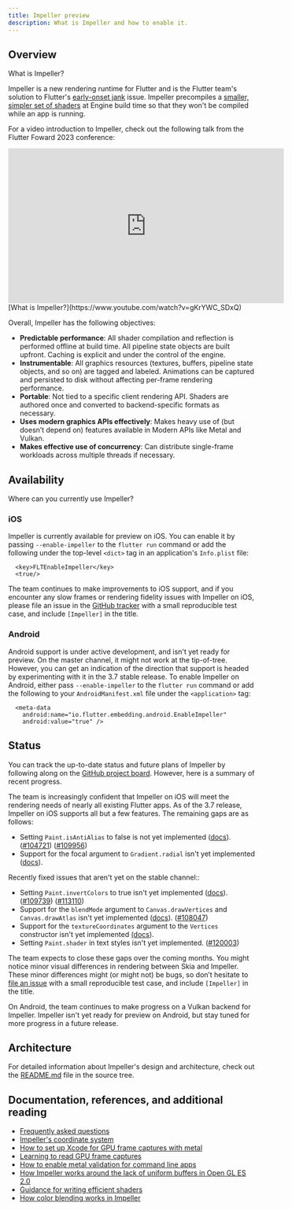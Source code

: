 ```yaml
---
title: Impeller preview
description: What is Impeller and how to enable it.
---
```


## Overview

What is Impeller?

Impeller is a new rendering runtime for Flutter and
is the Flutter team's solution to Flutter's
[early-onset jank][] issue.
Impeller precompiles a [smaller, simpler set of shaders][]
at Engine build time so that
they won't be compiled while an app is running.

[early-onset jank]: {{site.github}}/flutter/flutter/projects/188
[smaller, simpler set of shaders]: {{site.github}}/flutter/flutter/issues/77412

For a video introduction to Impeller, check out the following
talk from the Flutter Foward 2023 conference:

<iframe width="560" height="315" src="https://www.youtube.com/embed/gKrYWC_SDxQ" title="YouTube video player" frameborder="0" allow="accelerometer; autoplay; clipboard-write; encrypted-media; gyroscope; picture-in-picture; web-share" allowfullscreen></iframe>
[What is Impeller?](https://www.youtube.com/watch?v=gKrYWC_SDxQ)

Overall, Impeller has the following objectives:

* **Predictable performance**:
  All shader compilation and reflection is performed
  offline at build time. All pipeline state objects
  are built upfront. Caching is explicit and under
  the control of the engine.
* **Instrumentable**: All graphics resources
  (textures, buffers, pipeline state objects, and so on)
  are tagged and labeled. Animations can be captured
  and persisted to disk without affecting per-frame
  rendering performance.
* **Portable**: Not tied to a specific client rendering API.
  Shaders are authored once and converted to
  backend-specific formats as necessary.
* **Uses modern graphics APIs effectively**:
  Makes heavy use of (but doesn’t depend on)
  features available in Modern APIs like Metal and Vulkan.
* **Makes effective use of concurrency**:
  Can distribute single-frame workloads across
  multiple threads if necessary.

## Availability

Where can you currently use Impeller?

### iOS

Impeller is currently available for preview on iOS.
You can enable it by passing `--enable-impeller`
to the `flutter run` command or add the
following under the top-level `<dict>` tag in an
application's `Info.plist` file:

```
  <key>FLTEnableImpeller</key>
  <true/>
```

The team continues to make improvements to iOS support,
and if you encounter any slow frames or rendering
fidelity issues with Impeller on iOS,
please file an issue in the [GitHub tracker][file-issue]
with a small reproducible test case, and include
`[Impeller]` in the title.

[file-issue]: {{site.github}}/flutter/flutter/issues/new/choose

### Android

Android support is under active development,
and isn't yet ready for preview. On the master channel,
it might not work at the tip-of-tree.
However, you can get an indication of the direction
that support is headed by experimenting with it in the
3.7 stable release. To enable Impeller on Android,
either pass `--enable-impeller` to the `flutter run`
command or add the following to your
`AndroidManifest.xml` file under the `<application>` tag:

```
  <meta-data
    android:name="io.flutter.embedding.android.EnableImpeller"
    android:value="true" />
```

## Status

You can track the up-to-date status and future plans
of Impeller by following along on the [GitHub project board][].
However, here is a summary of recent progress.

[GitHub project board]: {{site.github}}/orgs/flutter/projects/21

The team is increasingly confident that Impeller on iOS
will meet the rendering needs of nearly all
existing Flutter apps. As of the 3.7 release,
Impeller on iOS supports all but a few features.
The remaining gaps are as follows:

* Setting `Paint.isAntiAlias` to false is not yet implemented
  ([docs]({{site.api}}/flutter/dart-ui/Paint/isAntiAlias.html)).
  ([#104721]({{site.github}}/flutter/flutter/issues/104721))
  ([#109956]({{site.github}}/flutter/flutter/issues/109956))
* Support for the focal argument to `Gradient.radial`
  isn't yet implemented ([docs]({{site.api}}/flutter/dart-ui/Gradient/Gradient.radial.html)).

Recently fixed issues that aren't yet on the stable channel::

* Setting `Paint.invertColors` to true isn't yet implemented
  ([docs]({{site.api}}/flutter/dart-ui/Paint/invertColors.html)).
  ([#109739]({{site.github}}/flutter/flutter/issues/109739))
  ([#113110]({{site.github}}/flutter/flutter/issues/113110))
* Support for the `blendMode` argument to `Canvas.drawVertices`
  and `Canvas.drawAtlas` isn't yet implemented
  ([docs]({{site.api}}/flutter/dart-ui/Canvas/drawVertices.html)).
  ([#108047]({{site.github}}/flutter/flutter/issues/108047))
* Support for the `textureCoordinates` argument to the `Vertices`
  constructor isn't yet implemented
  [(docs]({{site.api}}/flutter/dart-ui/Vertices-class.html)).
* Setting `Paint.shader` in text styles isn't yet implemented.
  ([#120003]({{site.github}}/flutter/flutter/issues/120003))

The team expects to close these gaps over the coming months.
You might notice minor visual differences in rendering between
Skia and Impeller.
These minor differences might (or might not) be bugs,
so don’t hesitate to [file an issue][file-issue]
with a small reproducible test case, and include
`[Impeller]` in the title.

On Android, the team continues to make progress on a Vulkan
backend for Impeller. Impeller isn't yet ready for preview on Android,
but stay tuned for more progress in a future release.

## Architecture

For detailed information about Impeller's design
and architecture, check out the [README.md][]
file in the source tree.

[README.md]: {{site.github}}/flutter/engine/blob/main/impeller/README.md

## Documentation, references, and additional reading

* [Frequently asked questions]({{site.github}}/flutter/engine/blob/main/impeller/docs/faq.md)
* [Impeller's coordinate system]({{site.github}}/flutter/engine/blob/main/impeller/docs/coordinate_system.md)
* [How to set up Xcode for GPU frame captures with metal]({{site.github}}/flutter/engine/blob/main/impeller/docs/xcode_frame_capture.md)
* [Learning to read GPU frame captures]({{site.github}}/flutter/engine/blob/main/impeller/docs/read_frame_captures.md)
* [How to enable metal validation for command line apps]({{site.github}}/flutter/engine/blob/main/impeller/docs/metal_validation.md)
* [How Impeller works around the lack of uniform buffers in Open GL ES 2.0]({{site.github}}/flutter/engine/blob/main/impeller/docs/ubo_gles2.md)
* [Guidance for writing efficient shaders]({{site.github}}/flutter/engine/blob/main/impeller/docs/shader_optimization.md)
* [How color blending works in Impeller]({{site.github}}/flutter/engine/blob/main/impeller/docs/blending.md)

